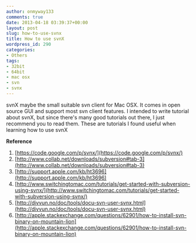 ```yaml
---
author: onmyway133
comments: true
date: 2013-04-18 03:39:37+00:00
layout: post
slug: how-to-use-svnx
title: How to use svnX
wordpress_id: 290
categories:
- Others
tags:
- 32bit
- 64bit
- mac osx
- svn
- svnx
---
```


svnX maybe the small suitable svn client for Mac OSX. It comes in open source GUI and support most svn client features. I intended to write tutorial about svnX, but since there's many good tutorials out there, I just recommend you to read them. 
These are tutorials I found useful when learning how to use svnX

**Reference**
1. [https://code.google.com/p/svnx/](https://code.google.com/p/svnx/)
2. [http://www.collab.net/downloads/subversion#tab-3](http://www.collab.net/downloads/subversion#tab-3)
3. [http://support.apple.com/kb/ht3696](http://support.apple.com/kb/ht3696)
4. [http://www.switchingtomac.com/tutorials/get-started-with-subversion-using-svnx/](http://www.switchingtomac.com/tutorials/get-started-with-subversion-using-svnx/)
5. [http://divvun.no/doc/tools/docu-svn-user-svnx.html](http://divvun.no/doc/tools/docu-svn-user-svnx.html)
6. [http://apple.stackexchange.com/questions/62901/how-to-install-svn-binary-on-mountain-lion](http://apple.stackexchange.com/questions/62901/how-to-install-svn-binary-on-mountain-lion)
